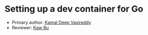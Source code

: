 # Setting up a dev container for Go

* Primary author: [Kamal Deep Vasireddy](https://github.com/Kamal135792)
* Reviewer: [Kaw Bu](https://github.com/kawbu)


